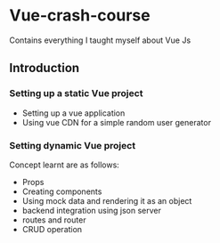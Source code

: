 # Vue-crash-course
Contains everything I taught myself about Vue Js

## Introduction
### Setting up a static Vue project
- Setting up a vue application
- Using vue CDN for a simple random user generator
### Setting dynamic Vue project
Concept learnt are as follows:
- Props
- Creating components
- Using mock data and rendering it as an object
- backend integration using json server
- routes and router
- CRUD operation
